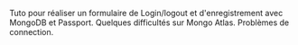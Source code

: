 Tuto pour réaliser un formulaire de Login/logout et d'enregistrement avec MongoDB et Passport.
Quelques difficultés sur Mongo Atlas. Problèmes de connection.
